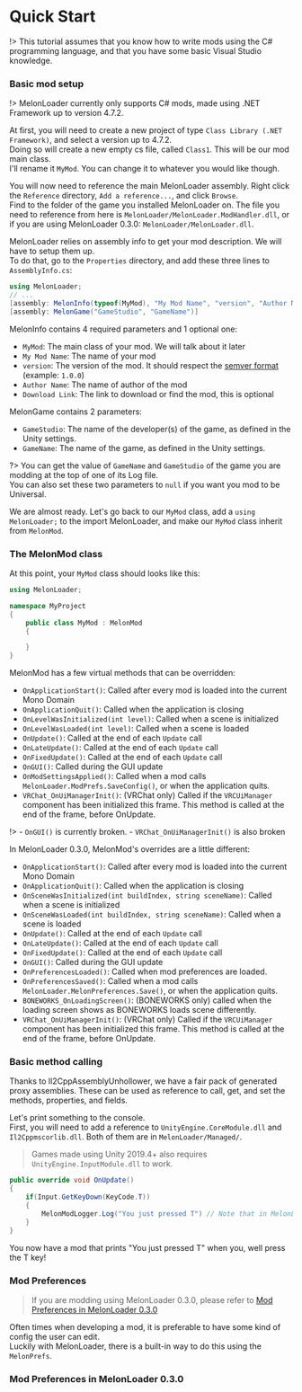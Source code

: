 # Quick Start

!> This tutorial assumes that you know how to write mods using the C# programming language, and that you have some basic Visual Studio knowledge.

### Basic mod setup

!> MelonLoader currently only supports C# mods, made using .NET Framework up to version 4.7.2.

At first, you will need to create a new project of type `Class Library (.NET Framework)`, and select a version up to 4.7.2.<br>
Doing so will create a new empty cs file, called `Class1`. This will be our mod main class.<br>
I'll rename it `MyMod`. You can change it to whatever you would like though.

You will now need to reference the main MelonLoader assembly. Right click the `Reference` directory, `Add a reference...`, and click `Browse`.<br/>
Find to the folder of the game you installed MelonLoader on. The file you need to reference from here is `MelonLoader/MelonLoader.ModHandler.dll`, or if you are using MelonLoader 0.3.0: `MelonLoader/MelonLoader.dll`.

MelonLoader relies on assembly info to get your mod description. We will have to setup them up.<br>
To do that, go to the `Properties` directory, and add these three lines to `AssemblyInfo.cs`:
```cs
using MelonLoader;
// ...
[assembly: MelonInfo(typeof(MyMod), "My Mod Name", "version", "Author Name")]
[assembly: MelonGame("GameStudio", "GameName")]
```
MelonInfo contains 4 required parameters and 1 optional one:
- `MyMod`: The main class of your mod. We will talk about it later
- `My Mod Name`: The name of your mod
- `version`: The version of the mod. It should respect the [semver format](https://semver.org/) (example: `1.0.0`)
- `Author Name`: The name of author of the mod
- `Download Link`: The link to download or find the mod, this is optional

MelonGame contains 2 parameters:
- `GameStudio`: The name of the developer(s) of the game, as defined in the Unity settings.
- `GameName`: The name of the game, as defined in the Unity settings.

?> You can get the value of `GameName` and `GameStudio` of the game you are modding at the top of one of its Log file.<br/>You can also set these two parameters to `null` if you want you mod to be Universal.

We are almost ready. Let's go back to our `MyMod` class, add a `using MelonLoader;` to the import MelonLoader, and make our `MyMod` class inherit from `MelonMod`.

### The MelonMod class

At this point, your `MyMod` class should looks like this:
```cs
using MelonLoader;

namespace MyProject
{
    public class MyMod : MelonMod
    {

    }
}
```

MelonMod has a few virtual methods that can be overridden:
 - `OnApplicationStart()`: Called after every mod is loaded into the current Mono Domain
 - `OnApplicationQuit()`: Called when the application is closing
 - `OnLevelWasInitialized(int level)`: Called when a scene is initialized
 - `OnLevelWasLoaded(int level)`: Called when a scene is loaded
 - `OnUpdate()`: Called at the end of each `Update` call
 - `OnLateUpdate()`: Called at the end of each `Update` call
 - `OnFixedUpdate()`: Called at the end of each `Update` call
 - `OnGUI()`: Called during the GUI update
 - `OnModSettingsApplied()`: Called when a mod calls `MelonLoader.ModPrefs.SaveConfig()`, or when the application quits.
 - `VRChat_OnUiManagerInit()`: (VRChat only) Called if the `VRCUiManager` component has been initialized this frame. This method is called at the end of the frame, before OnUpdate.

!> - `OnGUI()` is currently broken. - `VRChat_OnUiManagerInit()` is also broken

In MelonLoader 0.3.0, MelonMod's overrides are a little different:
 - `OnApplicationStart()`: Called after every mod is loaded into the current Mono Domain
 - `OnApplicationQuit()`: Called when the application is closing
 - `OnSceneWasInitialized(int buildIndex, string sceneName)`: Called when a scene is initialized
 - `OnSceneWasLoaded(int buildIndex, string sceneName)`: Called when a scene is loaded
 - `OnUpdate()`: Called at the end of each `Update` call
 - `OnLateUpdate()`: Called at the end of each `Update` call
 - `OnFixedUpdate()`: Called at the end of each `Update` call
 - `OnGUI()`: Called during the GUI update
 - `OnPreferencesLoaded()`: Called when mod preferences are loaded.
 - `OnPreferencesSaved()`: Called when a mod calls `MelonLoader.MelonPreferences.Save()`, or when the application quits.
 - `BONEWORKS_OnLoadingScreen()`: (BONEWORKS only) called when the loading screen shows as BONEWORKS loads scene differently.
 - `VRChat_OnUiManagerInit()`: (VRChat only) Called if the `VRCUiManager` component has been initialized this frame. This method is called at the end of the frame, before OnUpdate.

### Basic method calling

Thanks to Il2CppAssemblyUnhollower, we have a fair pack of generated proxy assemblies. These can be used as reference to call, get, and set the methods, properties, and fields.

Let's print something to the console.<br>
First, you will need to add a reference to `UnityEngine.CoreModule.dll` and `Il2Cppmscorlib.dll`. Both of them are in `MelonLoader/Managed/`.
> Games made using Unity 2019.4+ also requires `UnityEngine.InputModule.dll` to work.

```cs
public override void OnUpdate()
{
    if(Input.GetKeyDown(KeyCode.T))
    {
        MelonModLogger.Log("You just pressed T") // Note that in MelonLoader 0.3.0 you should use MelonModLogger.Msg() as MelonModLogger.Log() is obsolete
    }
}
```

You now have a mod that prints "You just pressed T" when you, well press the T key!

### Mod Preferences 

> If you are modding using MelonLoader 0.3.0, please refer to [Mod Preferences in MelonLoader 0.3.0](quickstart.md?id=Mod-Preferences-in-MelonLoader-0.3.0)

Often times when developing a mod, it is preferable to have some kind of config the user can edit.<br>
Luckily with MelonLoader, there is a built-in way to do this using the `MelonPrefs`.<br>

### Mod Preferences in MelonLoader 0.3.0
